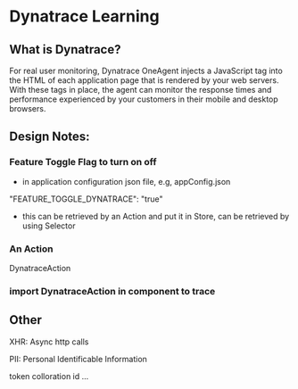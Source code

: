 # Dynatrace Learning

## What is Dynatrace?

For real user monitoring, Dynatrace OneAgent injects a JavaScript tag into the HTML of each application page that is rendered by your web servers. With these tags in place, the agent can monitor the response times and performance experienced by your customers in their mobile and desktop browsers.

## Design Notes:

### Feature Toggle Flag to turn on off

- in application configuration json file, e.g, appConfig.json

"FEATURE_TOGGLE_DYNATRACE": "true"

- this can be retrieved by an Action and put it in Store, can be retrieved by using Selector

### An Action 

DynatraceAction


### import DynatraceAction in component to trace





## Other

XHR: Async http calls

PII: Personal Identificable Information

token
colloration id
...



